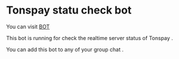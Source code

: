 # Tonspay statu check bot 

You can visit [BOT](https://t.me/tonspay_status_bot)

This bot is running for check the realtime server status of Tonspay . 

You can add this bot to any of your group chat .